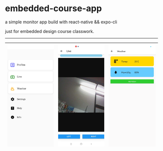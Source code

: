 # embedded-course-app

a simple monitor app build with react-native && expo-cli

just for embedded design course classwork.

---

| ![首页](/assets/首页.png) | ![直播](/assets/直播.png) | ![天气](/assets/天气.png) |
|---|---|---|

